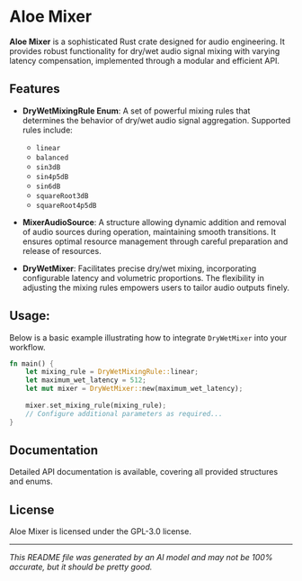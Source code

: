 # Aloe Mixer

**Aloe Mixer** is a sophisticated Rust crate designed for audio engineering. It provides robust functionality for dry/wet audio signal mixing with varying latency compensation, implemented through a modular and efficient API.

## Features

- **DryWetMixingRule Enum**: A set of powerful mixing rules that determines the behavior of dry/wet audio signal aggregation. Supported rules include:
  - `linear`
  - `balanced`
  - `sin3dB`
  - `sin4p5dB`
  - `sin6dB`
  - `squareRoot3dB`
  - `squareRoot4p5dB`

- **MixerAudioSource**: A structure allowing dynamic addition and removal of audio sources during operation, maintaining smooth transitions. It ensures optimal resource management through careful preparation and release of resources.

- **DryWetMixer**: Facilitates precise dry/wet mixing, incorporating configurable latency and volumetric proportions. The flexibility in adjusting the mixing rules empowers users to tailor audio outputs finely.

## Usage:

Below is a basic example illustrating how to integrate `DryWetMixer` into your workflow.

```rust
fn main() {
    let mixing_rule = DryWetMixingRule::linear;
    let maximum_wet_latency = 512;
    let mut mixer = DryWetMixer::new(maximum_wet_latency);
    
    mixer.set_mixing_rule(mixing_rule);
    // Configure additional parameters as required...
}
```

## Documentation

Detailed API documentation is available, covering all provided structures and enums.

## License

Aloe Mixer is licensed under the GPL-3.0 license.

---
*This README file was generated by an AI model and may not be 100% accurate, but it should be pretty good.*